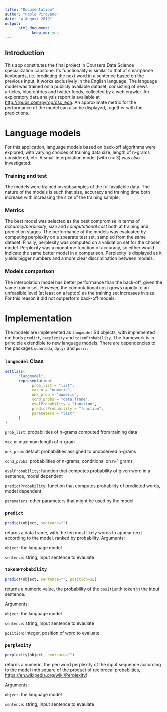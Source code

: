```yaml
---
title: "Documentation"
author: "Paolo Pirovano"
date: "4 August 2019"
output:
      html_document:
            keep_md: yes
---
```




## Introduction
This app constitutes the final project in Coursera Data Science specialization capstone. Its functionality is similar to that of smartphone keyboards, i.e. predicting the next word in a sentence based on the previous input. It works exclusively in the English language. The language model was trained on a publicly available dataset, consisting of news articles, blog entries and twitter feeds, collected by a web crawler. An exploratory data analysis report is available at http://rpubs.com/pyrop/dsc_eda. An approximate metric for the performance of the model can also be displayed, together with the predictions.


# Language models

For this application, language models based on back-off algorithms were explored, with varying choices of training data size, length of n-grams considered, etc. A small interpolation model (with n = 3) was also investigated.

### Training and test
The models were trained on subsamples of the full available data. The nature of the models is such that size, accuracy and training time both increase with increasing the size of the training sample.

### Metrics
The best model was selected as the best compromise in terms of *accuracy/perplexity*, *size* and *computational cost* both at training and prediction stages. 
The performance of the models was evaluated by computing perplexity on a spearate test set, sampled from the same dataset. Finally, perplexity was computed on a validation set for the chosen model. Perplexity was a monotone function of accuracy, so either would indicate the same better model in a comparison. Perplexity is displayed as it yields bigger numbers and a more clear discrimination between models.

### Models comparison
The interpolation model has better performance than the back-off, given the same trainin set. However, the computational cost grows rapidly to an unfeasible level (at least on a laptop) as the training set increases in size. For this reason it did not outperform back-off models.


# Implementation
The models are implemented as `langmodel` S4 objects, with implemented methods `predict`, `perplexity` and `tokenProbability`. The framework is in principle extendible to new language models. There are dependencies to the packages `quanteda`, `dplyr` and `purrr`.

### `langmodel` Class


```r
setClass(
      "langmodel",
      representation(
            prob_list = "list",
            max_n = "numeric",
            unk_prob = "numeric",
            cond_probs = "data.frame",
            evalProbability = "function",
            predictProbability = "function",
            parameters = "list"
      )
)
```

`prob_list`: probabilities of n-grams computed from training data

`max_n`: maximum length of n-gram

`unk_prob`: default probabilities assigned to unobserved n-grams

`cond_probs`: probabilities of n-grams, conditional on n-1 grams

`evalProbability`: function that computes probability of given word in a sentence, model dependent

`predictProbability`: function that computes probability of predicted words, model dependent

`parameters`: other parameters that might be used by the model

### `predict`

```r
predict(object, sentence="")
```
returns a data frame, with the ten most likely words to appear next according to the model, ranked by probability.
Arguments:

`object`: the language model

`sentence`: string, input sentence to evaulate

### `tokenProbability`

```r
predict(object, sentence="", position=1L)
```
returns a numeric value, the probability of the `position`th token in the input sentence.

Arguments:

`object`: the language model

`sentence`: string, input sentence to evaulate

`position`: integer, position of word to evaluate

### `perplexity`

```r
perplexity(object, sentence="")
```
returns a numeric, the per-word perplexity of the input sequence according to the model (nth square of the product of reciprocal probablities, https://en.wikipedia.org/wiki/Perplexity).

Arguments:

`object`: the language model

`sentence`: string, input sentence to evaulate
